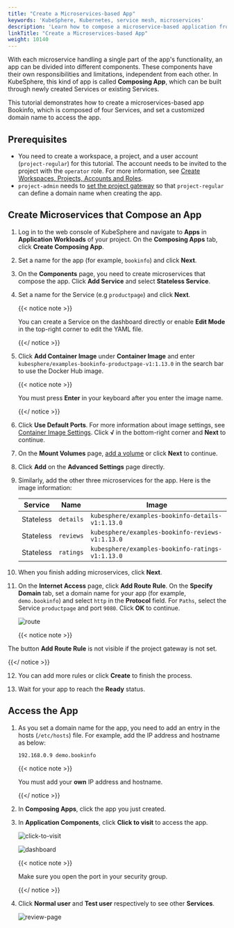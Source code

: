 ```yaml
---
title: "Create a Microservices-based App"
keywords: 'KubeSphere, Kubernetes, service mesh, microservices'
description: 'Learn how to compose a microservice-based application from scratch.'
linkTitle: "Create a Microservices-based App"
weight: 10140
---
```


With each microservice handling a single part of the app's functionality, an app can be divided into different components. These components have their own responsibilities and limitations, independent from each other. In KubeSphere, this kind of app is called **Composing App**, which can be built through newly created Services or existing Services.

This tutorial demonstrates how to create a microservices-based app Bookinfo, which is composed of four Services, and set a customized domain name to access the app.

## Prerequisites

- You need to create a workspace, a project, and a user account (`project-regular`) for this tutorial. The account needs to be invited to the project with the `operator` role. For more information, see [Create Workspaces, Projects, Accounts and Roles](../../../quick-start/create-workspace-and-project/).
- `project-admin` needs to [set the project gateway](../../../project-administration/project-gateway/) so that `project-regular` can define a domain name when creating the app.

## Create Microservices that Compose an App

1. Log in to the web console of KubeSphere and navigate to **Apps** in **Application Workloads** of your project. On the **Composing Apps** tab, click **Create Composing App**.

2. Set a name for the app (for example, `bookinfo`) and click **Next**.

3. On the **Components** page, you need to create microservices that compose the app. Click **Add Service** and select **Stateless Service**.

4. Set a name for the Service (e.g `productpage`) and click **Next**.

   {{< notice note >}}

   You can create a Service on the dashboard directly or enable **Edit Mode** in the top-right corner to edit the YAML file.

   {{</ notice >}} 

5. Click **Add Container Image** under **Container Image** and enter `kubesphere/examples-bookinfo-productpage-v1:1.13.0` in the search bar to use the Docker Hub image.

   {{< notice note >}}

   You must press **Enter** in your keyboard after you enter the image name.

   {{</ notice >}} 

6. Click **Use Default Ports**. For more information about image settings, see [Container Image Settings](../../../project-user-guide/application-workloads/container-image-settings/). Click **√** in the bottom-right corner and **Next** to continue.

7. On the **Mount Volumes** page, [add a volume](../../../project-user-guide/storage/volumes/) or click **Next** to continue.

8. Click **Add** on the **Advanced Settings** page directly.

9. Similarly, add the other three microservices for the app. Here is the image information:

   | Service   | Name      | Image                                            |
   | --------- | --------- | ------------------------------------------------ |
   | Stateless | `details` | `kubesphere/examples-bookinfo-details-v1:1.13.0` |
   | Stateless | `reviews` | `kubesphere/examples-bookinfo-reviews-v1:1.13.0` |
   | Stateless | `ratings` | `kubesphere/examples-bookinfo-ratings-v1:1.13.0` |

10. When you finish adding microservices, click **Next**.

11. On the **Internet Access** page, click **Add Route Rule**. On the **Specify Domain** tab, set a domain name for your app (for example, `demo.bookinfo`) and select `http` in the **Protocol** field. For `Paths`, select the Service `productpage` and port `9080`. Click **OK** to continue.

    ![route](/images/docs/project-user-guide/applications/create-a-microservices-based-app/route.png)

    {{< notice note >}}

The button **Add Route Rule** is not visible if the project gateway is not set.

{{</ notice >}} 

12. You can add more rules or click **Create** to finish the process.

13. Wait for your app to reach the **Ready** status.


## Access the App

1. As you set a domain name for the app, you need to add an entry in the hosts (`/etc/hosts`) file. For example, add the IP address and hostname as below:

   ```txt
   192.168.0.9 demo.bookinfo
   ```

   {{< notice note >}}

   You must add your **own** IP address and hostname.

   {{</ notice >}} 

2. In **Composing Apps**, click the app you just created.

3. In **Application Components**, click **Click to visit** to access the app.

   ![click-to-visit](/images/docs/project-user-guide/applications/create-a-microservices-based-app/click-to-visit.png)

   ![dashboard](/images/docs/project-user-guide/applications/create-a-microservices-based-app/dashboard.png)

   {{< notice note >}}

   Make sure you open the port in your security group.

   {{</ notice >}}

4. Click **Normal user** and **Test user** respectively to see other **Services**.

   ![review-page](/images/docs/project-user-guide/applications/create-a-microservices-based-app/review-page.png)

   

